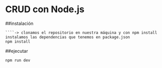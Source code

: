 # CRUD con Node.js 

##instalación

````shell 
````-> clonamos el repositorio en nuestra máquina y con npm install instalamos las dependencias que tenemos en package.json
npm install
````

##ejecutar
````shell
npm run dev
````

